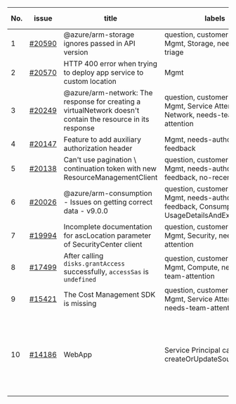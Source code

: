 | No. | issue | title | labels | assignees | bot advice | created date |
| ------ | ------ | ------ | ------ | ------ | ------ | :-----: |
|1|[#20590](https://github.com/Azure/azure-sdk-for-js/issues/20590)|@azure/arm-storage ignores passed in API version|question, customer-reported, Mgmt, Storage, needs-team-triage|qiaozha|new issue|2022-03-01|
|2|[#20570](https://github.com/Azure/azure-sdk-for-js/issues/20570)|HTTP 400 error when trying to deploy app service to custom location|Mgmt|MaryGao, qiaozha|new comment|2022-02-28|
|3|[#20249](https://github.com/Azure/azure-sdk-for-js/issues/20249)|@azure/arm-network: The response for creating a virtualNetwork doesn't contain the resource in its response|question, customer-reported, Mgmt, Service Attention, Network, needs-team-attention|qiaozha||2022-02-08|
|4|[#20147](https://github.com/Azure/azure-sdk-for-js/issues/20147)|Feature to add auxiliary authorization header|Mgmt, needs-author-feedback|dw511214992||2022-01-31|
|5|[#20138](https://github.com/Azure/azure-sdk-for-js/issues/20138)|Can't use pagination \ continuation token with new ResourceManagementClient|question, customer-reported, Mgmt, needs-author-feedback, no-recent-activity|dw511214992||2022-01-30|
|6|[#20026](https://github.com/Azure/azure-sdk-for-js/issues/20026)|@azure/arm-consumption - Issues on getting correct data - v9.0.0|question, customer-reported, Mgmt, needs-author-feedback, Consumption - UsageDetailsAndExport|qiaozha||2022-01-24|
|7|[#19994](https://github.com/Azure/azure-sdk-for-js/issues/19994)|Incomplete documentation for ascLocation parameter of SecurityCenter client|question, customer-reported, Mgmt, Security, needs-team-attention|qiaozha||2022-01-21|
|8|[#17499](https://github.com/Azure/azure-sdk-for-js/issues/17499)|After calling `disks.grantAccess` successfully, `accessSas` is `undefined`|question, customer-reported, Mgmt, Compute, needs-team-attention|qiaozha|new comment|2021-09-07|
|9|[#15421](https://github.com/Azure/azure-sdk-for-js/issues/15421)|The Cost Management SDK is missing|question, customer-reported, Mgmt, Service Attention, needs-team-attention|dw511214992||2021-05-26|
|10|[#14186](https://github.com/Azure/azure-sdk-for-js/issues/14186)|WebApp | Service Principal cannot createOrUpdateSourceControl|question, customer-reported, Mgmt, App Services, Service Attention, needs-team-attention|MaryGao, lirenhe||2021-03-08|
